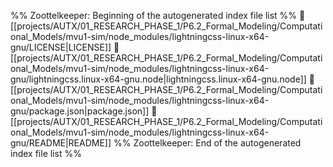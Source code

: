 %% Zoottelkeeper: Beginning of the autogenerated index file list  %%
📄 [[projects/AUTX/01_RESEARCH_PHASE_1/P6.2_Formal_Modeling/Computational_Models/mvu1-sim/node_modules/lightningcss-linux-x64-gnu/LICENSE|LICENSE]]
📄 [[projects/AUTX/01_RESEARCH_PHASE_1/P6.2_Formal_Modeling/Computational_Models/mvu1-sim/node_modules/lightningcss-linux-x64-gnu/lightningcss.linux-x64-gnu.node|lightningcss.linux-x64-gnu.node]]
📄 [[projects/AUTX/01_RESEARCH_PHASE_1/P6.2_Formal_Modeling/Computational_Models/mvu1-sim/node_modules/lightningcss-linux-x64-gnu/package.json|package.json]]
📄 [[projects/AUTX/01_RESEARCH_PHASE_1/P6.2_Formal_Modeling/Computational_Models/mvu1-sim/node_modules/lightningcss-linux-x64-gnu/README|README]]
%% Zoottelkeeper: End of the autogenerated index file list  %%
